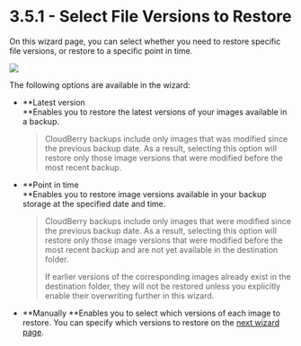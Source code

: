 # 3.5.1 - Select File Versions to Restore

On this wizard page, you can select whether you need to restore specific file versions, or restore to a specific point in time.

![](https://github.com/robertzakiev/gitbook/tree/703d9f96af3546d5a85e17cd24df8e3834d130e4/assets/image-based-select-file-versions-to-restore.png)

The following options are available in the wizard:

* **Latest version    
  **Enables you to restore the latest versions of your images available in a backup.

  > CloudBerry backups include only images that was modified since the previous backup date. As a result, selecting this option will restore only those image versions that were modified before the most recent backup.

* **Point in time    
  **Enables you to restore image versions available in your backup storage at the specified date and time.

  > CloudBerry backups include only images that were modified since the previous backup date. As a result, selecting this option will restore only those image versions that were modified before the most recent backup and are not yet available in the destination folder.
  >
  > If earlier versions of the corresponding images already exist in the destination folder, they will not be restored unless you explicitly enable their overwriting further in this wizard.

* **Manually   **Enables you to select which versions of each image to restore. You can specify which versions to restore on the [next wizard page](3.5.2-specify-the-restore-source.md).

